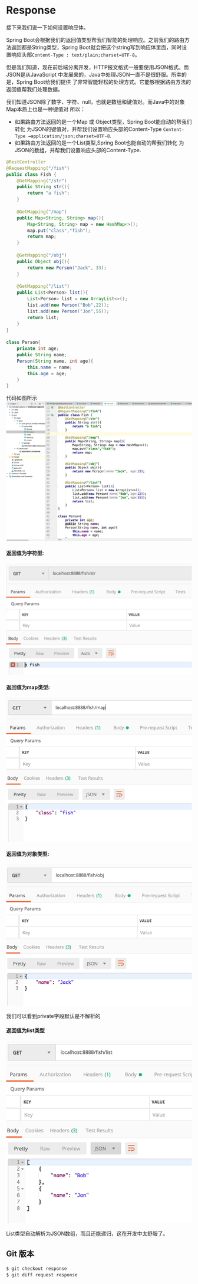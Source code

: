 # Response
接下来我们说一下如何设置响应体。

Spring Boot会根据我们的返回值类型帮我们智能的处理响应。之前我们的路由方法返回都是String类型，Spring Boot就会把这个string写到响应体里面，同时设置响应头部`Content-Type : text/plain;charset=UTF-8`。

但是我们知道，现在前后端分离开发，HTTP报文格式一般要使用JSON格式。而JSON是从JavaScript
中发展来的，Java中处理JSON一直不是很舒服。所幸的是，Spring Boot给我们提供
了非常智能轻松的处理方式。它能够根据路由方法的返回值帮我们处理数据。

我们知道JSON除了数字、字符、null，也就是数组和键值对。而Java中的对象 Map本质上也是一种键值对
所以：

- 如果路由方法返回的是一个Map 或 Object类型，Spring Boot能自动的帮我们转化
  为JSON的键值对，并帮我们设置响应头部的Content-Type `Content-Type →application/json;charset=UTF-8`.
-  如果路由方法返回的是一个List类型,Spring Boot也能自动的帮我们转化
  为JSON的数组，并帮我们设置响应头部的Content-Type.


``` java
@RestController
@RequestMapping("/fish")
public class Fish {
    @GetMapping("/str")
    public String str(){
        return "a fish";
    }

    @GetMapping("/map")
    public Map<String, String> map(){
        Map<String, String> map = new HashMap<>();
        map.put("class","fish");
        return map;
    }

    @GetMapping("/obj")
    public Object obj(){
        return new Person("Jack", 33);
    }

    @GetMapping("/list")
    public List<Person> list(){
        List<Person> list = new ArrayList<>();
        list.add(new Person("Bob",22));
        list.add(new Person("Jon",55));
        return list;
    }
}

class Person{
    private int age;
    public String name;
    Person(String name, int age){
        this.name = name;
        this.age = age;
    }
}
```
代码如图所示
![](./response/idea.png)

#### 返回值为字符型:

![](./response/str.png)

#### 返回值为map类型:

![](./response/map.png)

#### 返回值为对象类型:

![](./response/obj.png)

我们可以看到private字段默认是不解析的

#### 返回值为list类型
![](./response/list.png)

List类型自动解析为JSON数组，而且还能递归，这在开发中太舒服了。

## Git 版本

``` bash
$ git checkout response
$ git diff request response 
```